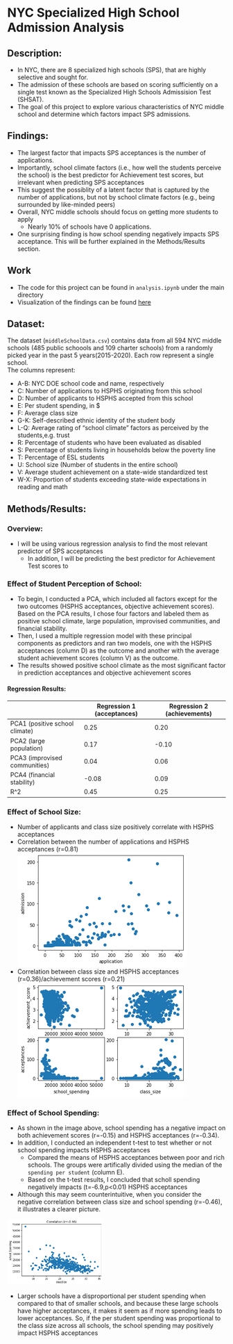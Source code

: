 # NYC Specialized High School Admission Analysis

## Description:
- In NYC, there are 8 specialized high schools (SPS), that are highly selective and sought for. 
- The admission of these schools are based on scoring sufficiently on a single test known as the Specialized High Schools Admissision Test (SHSAT). 
- The goal of this project to explore various characteristics of NYC middle school and determine which factors impact SPS admissions. 

## Findings:
- The largest factor that impacts SPS acceptances is the number of applications.
- Importantly, school climate factors (i.e., how well the students perceive the school) is the best predictor for Achievement test scores, but irrelevant when predicting SPS acceptances
- This suggest the possiblity of a latent factor that is captured by the number of applications, but not by school climate factors (e.g., being surrounded by like-minded peers)
- Overall, NYC middle schools should focus on getting more students to apply
  - Nearly 10% of schools have 0 applications.
- One surprising finding is how school spending negatively impacts SPS acceptance. This will be further explained in the Methods/Results section.

## Work
- The code for this project can be found in `analysis.ipynb` under the main directory
- Visualization of the findings can be found [here](https://public.tableau.com/views/NYCSPSAnalysis/Dashboard1?:language=en-US&publish=yes&:display_count=n&:origin=viz_share_link)

## Dataset:
The dataset (`middleSchoolData.csv`) contains data from all 594 NYC middle schools (485 public schoools and 109 charter schools) from a randomly picked year in the past 5 years(2015-2020). Each row represent a single school.  
The columns represent:  
- A-B: NYC DOE school code and name, respectively  
- C: Number of applications to HSPHS originating from this school
- D: Number of applicants to HSPHS accepted from this school
- E: Per student spending, in $
- F: Average class size
- G-K: Self-described ethnic identity of the student body
- L-Q: Average rating of “school climate” factors as perceived by the students,e.g. trust 
- R: Percentage of students who have been evaluated as disabled
- S: Percentage of students living in households below the poverty line
- T: Percentage of ESL students
- U: School size (Number of students in the entire school)
- V: Average student achievement on a state-wide standardized test
- W-X: Proportion of students exceeding state-wide expectations in reading and math

## Methods/Results:

### Overview:
- I will be using various regression analysis to find the most relevant predictor of SPS acceptances
  - In addition, I will be predicting the best predictor for Achievement Test scores to
### Effect of Student Perception of School:
- To begin, I conducted a PCA, which included all factors except for the two outcomes (HSPHS acceptances, objective achievement scores). Based on the PCA results, I chose four factors and labeled them as positive school climate, large population, improvised communities, and financial stability.
- Then, I used a multiple regression model with these principal components as predictors and ran two models, one with the HSPHS acceptances (column D) as the outcome and another with the average student achievement scores (column V) as the outcome.
- The results showed positive school climate as the most significant factor in prediction acceptances and objective achievement scores

#### Regression Results:

|                                | Regression 1 (acceptances) | Regression 2 (achievements) |
|--------------------------------|----------------------------|-----------------------------|
| PCA1 (positive school climate) | 0.25                       | 0.20                        |
| PCA2 (large population)        | 0.17                       | -0.10                       |
| PCA3 (improvised communities)  | 0.04                       | 0.06                        |
| PCA4 (financial stability)     | -0.08                      | 0.09                        |
| R^2                            | 0.45                       | 0.25                        |

### Effect of School Size:
- Number of applicants and class size positively correlate with HSPHS acceptances 
- Correlation between the number of applications and HSPHS acceptances (r=0.81)
![Correlation between Number of applications and HSPHS acceptances](old_code/images/correlation_applicationAdmission.png)
- Correlation between class size and HSPHS acceptances (r=0.36)/achievement scores (r=0.21) 
![Correlation between class size and HSPHS acceptances](old_code/images/correlations_multiple.png)

### Effect of School Spending:
- As shown in the image above, school spending has a negative impact on both achievement scores (r=-0.15) and HSPHS acceptances (r=-0.34). 
- In addition, I conducted an independent t-test to test whether or not school spending impacts HSPHS acceptances
    - Compared the means of HSPHS acceptances between poor and rich schools. The groups were artifically divided using the median of the `spending per student` (column E).
    - Based on the t-test results, I concluded that scholl spending negatively impacts (t=-6.9,p<0.01) HSPHS acceptances
- Although this may seem counterintuitive, when you consider the negative correlation between class size and school spending (r=-0.46), it illustrates a clearer picture.

![corr](old_code/images/correlation_multiple2png.png)

- Larger schools have a disproportional per student spending when compared to that of smaller schools, and because these large schools have higher acceptances, it makes it seem as if more spending leads to lower acceptances. So, if the per student spending was proportional to the class size across all schools, the school spending may positively impact HSPHS acceptances
